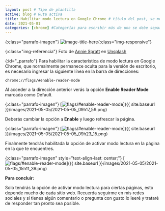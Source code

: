 ```yaml
---
layout: post # Tipo de plantilla
active: blog # Ruta activa
title: Habilitar modo lectura en Google Chrome # título del post, se muestra
date: 2021-05-01
categories: [chrome] #Categorías para escribir más de uno se debe separar por comas
---
```


{:class="parrafo-imagen"}
![image-title-here](https://images.unsplash.com/photo-1579532537902-1e50099867b4?ixid=MnwxMjA3fDB8MHxwaG90by1wYWdlfHx8fGVufDB8fHx8&ixlib=rb-1.2.1&auto=format&fit=crop&w=750&q=80){:class="img-responsive"}

<!-- Colocar una imágen -->


{:class="img-referencia"}
Foto de [Annie Spratt](https://unsplash.com/@anniespratt) en [Unsplash](https://unsplash.com/)

<!-- Referencia de la foto -->


{:id="_parrafo"}
Para habilitar la característica de modo lectura en Google Chrome, que normalmente permanece oculta para la versión de escritorio, es necesario ingresar la siguiente línea en la barra de direcciones:

``
chrome://flags/#enable-reader-mode
``

Al acceder a la dirección anterior verás la opción **Enable Reader Mode** marcada como Default.

{:class="parrafo-imagen"}
[<img src="{{ site.baseurl }}/images/2021-05-05/2021-05-05_09h17_59.png" alt="flags/#enable-reader-mode"/>]({{ site.baseurl }}/images/2021-05-05/2021-05-05_09h17_59.png)

Deberás cambiar la opción a **Enable** y luego refrescar la página.

{:class="parrafo-imagen"}
[<img src="{{ site.baseurl }}/images/2021-05-05/2021-05-05_09h23_15.png" alt="flags/#enable-reader-mode"/>]({{ site.baseurl }}/images/2021-05-05/2021-05-05_09h23_15.png)

Finalmente tendrás habilitada la opción de activar modo lectura en la página en la que te encuentres.

{:class="parrafo-imagen" style="text-align-last: center;"}
[<img src="{{ site.baseurl }}/images/2021-05-05/2021-05-05_15h11_36.png" alt="flags/#enable-reader-mode"/>]({{ site.baseurl }}/images/2021-05-05/2021-05-05_15h11_36.png)

**Para concluir:**

Solo tendrás la opción de activar modo lectura para ciertas páginas, esto depende mucho de cada sitio web. Recuerda seguirme en mis redes sociales y si tienes algún comentario o pregunta con gusto lo leeré y trataré de responder tan pronto sea posible.

<!-- Empezar a escribir despues de _parrafo.  -->

